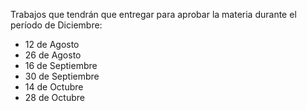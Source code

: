 Trabajos que tendrán que entregar para aprobar la materia
durante el período de Diciembre:

  - 12 de Agosto
  - 26 de Agosto
  - 16 de Septiembre
  - 30 de Septiembre
  - 14 de Octubre
  - 28 de Octubre
